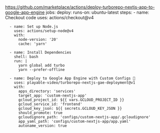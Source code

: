 https://github.com/marketplace/actions/deploy-turborepo-nextjs-app-to-google-app-engine
jobs:
  deploy:
    runs-on: ubuntu-latest
    steps:
      - name: Checkout code
        uses: actions/checkout@v4
      
      - name: Set up Node.js
        uses: actions/setup-node@v4
        with:
          node-version: '20'
          cache: 'yarn'

      - name: Install Dependencies
        shell: bash
        run: |
          yarn global add turbo
          yarn --prefer-offline  

      - name: Deploy to Google App Engine with Custom Configs 🚀
        uses: playable-video/turborepo-nextjs-gae-deployment@v1
        with:
          apps_directory: 'services'
          target_app: 'custom-nextjs-app'
          gcloud_project_id: ${{ vars.GCLOUD_PROJECT_ID }}
          gcloud_service_id: 'frontend'
          gcloud_key_json: ${{ secrets.GCLOUD_KEY_JSON }}
          should_promote: true
          gcloudignore_path: 'configs/custom-nextjs-app/.gcloudignore'
          app_yaml_path: 'configs/custom-nextjs-app/app.yaml'
          autoname_version: true

